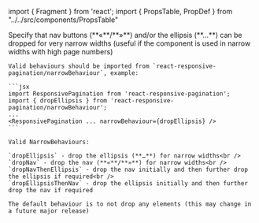 import { Fragment } from 'react';
import { PropsTable, PropDef } from "../../src/components/PropsTable"

<Fragment>
  <PropDef name='narrowBehaviour' type="NarrowBehaviour" defaultValue='undefined'>
    Specify that nav buttons (**«**/**»**) and/or the ellipsis (**…**) can be dropped for very narrow widths (useful if the component is used in narrow widths with high page numbers)

    Valid behaviours should be imported from `react-responsive-pagination/narrowBehaviour`, example:

    ```jsx
    import ResponsivePagination from 'react-responsive-pagination';
    import { dropEllipsis } from 'react-responsive-pagination/narrowBehaviour';
    ...
    <ResponsivePagination ... narrowBehaviour={dropEllipsis} />
    ```

    Valid NarrowBehaviours:

    `dropEllipsis` - drop the ellipsis (**…**) for narrow widths<br />
    `dropNav` - drop the nav (**«**/**»**) for narrow widths<br />
    `dropNavThenEllipsis` - drop the nav initially and then further drop the ellipsis if required<br />
    `dropEllipsisThenNav` - drop the ellipsis initially and then further drop the nav if required

    The default behaviour is to not drop any elements (this may change in a future major release)

  </PropDef>
</Fragment>
